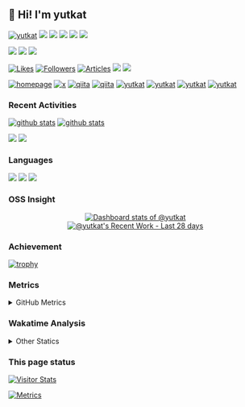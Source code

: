 ## 👋 Hi! I'm yutkat

<p align="left"> 
  <a href="https://github.com/yutkat/yutkat/"><img src="https://komarev.com/ghpvc/?username=yutkat" alt="yutkat" /></a>
  <a href="https://github.com/yutkat"><img height="20" src="https://img.shields.io/github/followers/yutkat?label=follow&logo=github&style=flat" /></a>
  <a href="https://github.com/yutkat"><img height="20" src="https://img.shields.io/github/stars/yutkat?logo=github&style=flat" /></a>
  <a href="https://gitstar-ranking.com/yutkat"><img height="20" src="https://img.shields.io/endpoint?label=star ranking&logo=github&style=flat&url=https%3A%2F%2Fgitstar-ranking.com%2Fusers%2Fyutkat%2Fshields" /></a>
  <a href="https://user-badge.committers.top/japan/yutkat"><img height="20" src="https://user-badge.committers.top/japan/yutkat.svg" /></a>
  <a href="https://github.com/gayanvoice/top-github-users/blob/main/markdown/followers/japan.md"><img height="20" src="https://img.shields.io/badge/dynamic/json?url=https%3A%2F%2Fraw.githubusercontent.com%2Fyutkat%2Fyutkat%2Fmain%2Fassets%2Fgithub-followed-ranking.json&query=key&prefix=%23&label=followed%20rank&color=brightgreen&logo=github" /></a>
</p>

<p align="left"> 
  <a href="http://x.com/yutkat"><img height="20" src="https://img.shields.io/twitter/follow/yutkat?style=flat&logo=x" /></a>
  <a href="https://www.reddit.com/user/yutkat"><img height="20" src="https://img.shields.io/reddit/user-karma/combined/yutkat?label=Reddit&logo=reddit&style=flat" /></a>
  <a href="https://stackoverflow.com/users/5720201/yutkat"><img height="20" src="https://img.shields.io/stackexchange/stackoverflow/r/5720201?label=StackOverflow&logo=stack-overflow&style=flat" /></a>
</p>

<p align="left">
  <a href="https://zenn.dev/yutakatay"><img height="20" src="https://badgen.org/img/zenn/yutakatay/likes?style=plastic" alt="Likes" /></a>
  <a href="https://zenn.dev/yutakatay"><img height="20" src="https://badgen.org/img/zenn/yutakatay/followers?style=plastic" alt="Followers" /></a>
  <a href="https://zenn.dev/yutakatay"><img height="20" src="https://badgen.org/img/zenn/yutakatay/articles?style=plastic" alt="Articles" /></a>
  <a href="http://qiita.com/yutkat"><img height="20" src="https://qiita-badge.apiapi.app/s/yutkat/contributions.svg" /></a>
  <a href="http://qiita.com/yutkat"><img height="20" src="https://qiita-badge.apiapi.app/s/yutkat/posts.svg" /></a>
</p>

<p align="left"> 
  <a href="https://yutkat.github.io/"><img alt="homepage" width="30px" src="https://simpleicons.org/icons/homeassistantcommunitystore.svg" /></a>
  <a href="https://x.com/yutkat"><img alt="x" width="30px" src="https://simpleicons.org/icons/x.svg" /></a>
  <a href="https://zenn.dev/yutakatay"><img alt="qiita" width="30px" src="https://simpleicons.org/icons/zenn.svg" /></a>
  <a href="https://qiita.com/yutkat"><img alt="qiita" width="30px" src="https://simpleicons.org/icons/qiita.svg" /></a>
  <a href="https://dev.to/yutkat" target="blank"><img src="https://cdn.jsdelivr.net/npm/simple-icons@3.0.1/icons/dev-dot-to.svg" alt="yutkat" height="30" width="30" /></a>
  <a href="https://stackoverflow.com/users/yutkat" target="blank"><img src="https://cdn.jsdelivr.net/npm/simple-icons@3.0.1/icons/stackoverflow.svg" alt="yutkat" height="30" width="30" /></a>
  <a href="https://www.quora.com/profile/Yutkat" target="blank"><img src="https://simpleicons.org/icons/quora.svg" alt="yutkat" height="30" width="30" /></a>
  <a href="https://ossinsight.io/analyze/yutkat" target="blank"><img src="https://cdn.jsdelivr.net/npm/svg-icon@0.8.2/dist/svg/mfglabs/eye.svg" alt="yutkat" height="30" width="30" /></a>
</p>

### Recent Activities

<p align="left">
  <a href="https://github.com/anuraghazra/github-readme-stats"><img alt="github stats" height="150px" src="https://github-readme-stats.vercel.app/api?username=yutkat&count_private=true&show_icons=true&custom_title=GitHub%20Stats&hide_border=true&theme=transparent" /></a>
  <a href="https://github.com/DenverCoder1/github-readme-streak-stats"><img alt="github stats" height="150px" src="https://github-readme-streak-stats.herokuapp.com/?user=yutkat&theme=transparent&hide_border=true" /></a>
</p>

[![](http://github-profile-summary-cards.vercel.app/api/cards/profile-details?username=yutkat&theme=transparent)](https://github.com/vn7n24fzkq/github-profile-summary-cards)
[![](https://github-readme-activity-graph.vercel.app/graph?username=yutkat&theme=github-dark-dimmed&custom_title=Contribution%20Graph%20in%20the%20last%2031%20days&hide_border=true)](https://github.com/Ashutosh00710/github-readme-activity-graph)

### Languages

[![](http://github-profile-summary-cards.vercel.app/api/cards/repos-per-language?username=yutkat&theme=transparent)](https://github.com/vn7n24fzkq/github-profile-summary-cards)
[![](http://github-profile-summary-cards.vercel.app/api/cards/most-commit-language?username=yutkat&theme=transparent)](https://github.com/vn7n24fzkq/github-profile-summary-cards)
[![](https://github-readme-stats.vercel.app/api/top-langs/?username=yutkat&layout=compact&count_private=true&show_icons=true&theme=transparent&hide_border=true)](https://github.com/anuraghazra/github-readme-stats)

### OSS Insight

<!-- Copy-paste in your Readme.md file -->

<a href="https://next.ossinsight.io/widgets/official/compose-user-dashboard-stats?user_id=8683947" target="_blank" style="display: block" align="center">
  <picture>
    <source media="(prefers-color-scheme: dark)" srcset="https://next.ossinsight.io/widgets/official/compose-user-dashboard-stats/thumbnail.png?user_id=8683947&image_size=auto&color_scheme=dark" width="771" height="auto">
    <img alt="Dashboard stats of @yutkat" src="https://next.ossinsight.io/widgets/official/compose-user-dashboard-stats/thumbnail.png?user_id=8683947&image_size=auto&color_scheme=light" width="771" height="auto">
  </picture>
</a>

<!-- Made with [OSS Insight](https://ossinsight.io/) -->

<!-- Copy-paste in your Readme.md file -->

<a href="https://next.ossinsight.io/widgets/official/compose-currently-working-on?user_id=8683947&activity_type=all" target="_blank" style="display: block" align="center">
  <picture>
    <source media="(prefers-color-scheme: dark)" srcset="https://next.ossinsight.io/widgets/official/compose-currently-working-on/thumbnail.png?user_id=8683947&activity_type=all&image_size=auto&color_scheme=dark" width="497.5" height="auto">
    <img alt="@yutkat's Recent Work - Last 28 days" src="https://next.ossinsight.io/widgets/official/compose-currently-working-on/thumbnail.png?user_id=8683947&activity_type=all&image_size=auto&color_scheme=light" width="497.5" height="auto">
  </picture>
</a>

<!-- Made with [OSS Insight](https://ossinsight.io/) -->

### Achievement

[![trophy](https://github-profile-trophy.vercel.app/?username=yutkat&no-frame=true&no-bg=true&theme=onedark)](https://github.com/ryo-ma/github-profile-trophy)

### Metrics

<details>
  <summary>GitHub Metrics</summary>

<!-- ![Metrics](https://metrics.lecoq.io/yutkat) -->
[![Metrics](https://github.com/yutkat/yutkat/blob/main/images/github-metrics.svg)](https://github.com/lowlighter/metrics)

</details>

### Wakatime Analysis

<!-- <img height="150" src="https://github.com/yutkat/yutkat/blob/master/images/stat.svg" alt="Alternative Text"/> -->

<details>
  <summary>Other Statics</summary>

  <!--START_SECTION:waka-->
![Lines of code](https://img.shields.io/badge/From%20Hello%20World%20I%27ve%20Written-324.7%20thousand%20lines%20of%20code-blue)

**🐱 My GitHub Data** 

> 📦 71.6 kB Used in GitHub's Storage 
 > 
> 🏆 1,612 Contributions in the Year 2024
 > 
> 🚫 Not Opted to Hire
 > 
> 📜 106 Public Repositories 
 > 
> 🔑 2 Private Repositories 
 > 
**I'm an Early 🐤** 

```text
🌞 Morning                2663 commits        ████████░░░░░░░░░░░░░░░░░   33.11 % 
🌆 Daytime                2662 commits        ████████░░░░░░░░░░░░░░░░░   33.10 % 
🌃 Evening                1591 commits        █████░░░░░░░░░░░░░░░░░░░░   19.78 % 
🌙 Night                  1127 commits        ████░░░░░░░░░░░░░░░░░░░░░   14.01 % 
```
📅 **I'm Most Productive on Monday** 

```text
Monday                   1366 commits        ████░░░░░░░░░░░░░░░░░░░░░   16.98 % 
Tuesday                  1310 commits        ████░░░░░░░░░░░░░░░░░░░░░   16.29 % 
Wednesday                1207 commits        ████░░░░░░░░░░░░░░░░░░░░░   15.01 % 
Thursday                 1281 commits        ████░░░░░░░░░░░░░░░░░░░░░   15.93 % 
Friday                   1125 commits        ███░░░░░░░░░░░░░░░░░░░░░░   13.99 % 
Saturday                 807 commits         ███░░░░░░░░░░░░░░░░░░░░░░   10.03 % 
Sunday                   947 commits         ███░░░░░░░░░░░░░░░░░░░░░░   11.77 % 
```


📊 **This Week I Spent My Time On** 

```text
🕑︎ Time Zone: Asia/Tokyo

💬 Programming Languages: 
Other                    41 hrs 19 mins      ████████████████████░░░░░   80.49 % 
sh                       5 hrs 37 mins       ███░░░░░░░░░░░░░░░░░░░░░░   10.95 % 
Lua                      1 hr 41 mins        █░░░░░░░░░░░░░░░░░░░░░░░░   03.29 % 
C++                      1 hr 24 mins        █░░░░░░░░░░░░░░░░░░░░░░░░   02.75 % 
Markdown                 28 mins             ░░░░░░░░░░░░░░░░░░░░░░░░░   00.93 % 

🔥 Editors: 
Chrome                   41 hrs 18 mins      ████████████████████░░░░░   80.50 % 
Zsh                      5 hrs 37 mins       ███░░░░░░░░░░░░░░░░░░░░░░   10.96 % 
Neovim                   4 hrs 21 mins       ██░░░░░░░░░░░░░░░░░░░░░░░   08.51 % 
Vim                      0 secs              ░░░░░░░░░░░░░░░░░░░░░░░░░   00.03 % 

💻 Operating System: 
Linux                    51 hrs 18 mins      █████████████████████████   100.00 % 
```

**I Mostly Code in Lua** 

```text
Lua                      23 repos            ██████████████░░░░░░░░░░░   57.50 % 
HTML                     6 repos             ████░░░░░░░░░░░░░░░░░░░░░   15.00 % 
TypeScript               2 repos             █░░░░░░░░░░░░░░░░░░░░░░░░   05.00 % 
Vim Script               2 repos             █░░░░░░░░░░░░░░░░░░░░░░░░   05.00 % 
JavaScript               1 repo              █░░░░░░░░░░░░░░░░░░░░░░░░   02.50 % 
```



**Timeline**

![Lines of Code chart](https://raw.githubusercontent.com/yutkat/yutkat/main/assets/bar_graph.png)


 Last Updated on 15/06/2024 19:34:15 UTC
<!--END_SECTION:waka-->
</details>

### This page status

<a href="https://widgetbite.com" align="left">
  <img alt="Visitor Stats" src="https://widgetbite.com/stats/yutkat"/>  
</a>

[![Metrics](https://github.com/yutkat/yutkat/actions/workflows/main.yml/badge.svg)](https://github.com/yutkat/yutkat/actions/workflows/main.yml)
